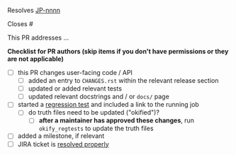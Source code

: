 <!-- If this PR closes a JIRA ticket, make sure the title starts with the JIRA issue number,
for example JP-1234: <Fix a bug> -->
Resolves [JP-nnnn](https://jira.stsci.edu/browse/JP-nnnn)

<!-- If this PR closes a GitHub issue, reference it here by its number -->
Closes #

<!-- describe the changes comprising this PR here -->
This PR addresses ...

**Checklist for PR authors (skip items if you don't have permissions or they are not applicable)**
- [ ] this PR changes user-facing code / API
  - [ ] added an entry to `CHANGES.rst` within the relevant release section
  - [ ] updated or added relevant tests
  - [ ] updated relevant docstrings and / or `docs/` page
- [ ] started a [regression test](https://github.com/spacetelescope/RegressionTests/actions/workflows/jwst.yml) and included a link to the running job
  - [ ] do truth files need to be updated ("okified")?
    - [ ] **after a maintainer has approved these changes**, run `okify_regtests` to update the truth files
- [ ] added a milestone, if relevant
- [ ] JIRA ticket is [resolved properly](https://github.com/spacetelescope/jwst/wiki/How-to-resolve-JIRA-issues)
